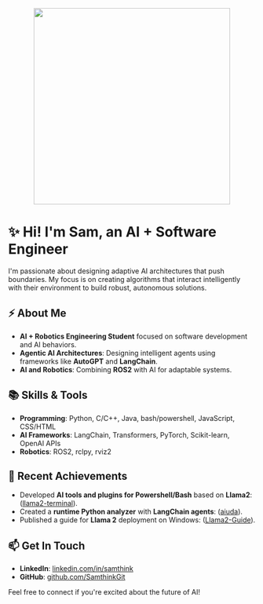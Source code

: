 <div align="center">
  <img src="https://github.com/user-attachments/assets/85934cbc-16bd-4e56-93fd-669e3a8efc34" height="400px">
</div>

# ✨ Hi! I'm Sam, an AI + Software Engineer

I'm passionate about designing adaptive AI architectures that push boundaries. My focus is on creating algorithms that interact intelligently with their environment to build robust, autonomous solutions.

## ⚡ About Me

- **AI + Robotics Engineering Student** focused on software development and AI behaviors.
- **Agentic AI Architectures**: Designing intelligent agents using frameworks like **AutoGPT** and **LangChain**.
- **AI and Robotics**: Combining **ROS2** with AI for adaptable systems.

## 📚 Skills & Tools
- **Programming**: Python, C/C++, Java, bash/powershell, JavaScript, CSS/HTML
- **AI Frameworks**: LangChain, Transformers, PyTorch, Scikit-learn, OpenAI APIs
- **Robotics**: ROS2, rclpy, rviz2

## 🌟 Recent Achievements
- Developed **AI tools and plugins for Powershell/Bash** based on **Llama2**: ([llama2-terminal](https://github.com/SamthinkGit/llama2-terminal)).
- Created a **runtime Python analyzer** with **LangChain agents**: ([aiuda](https://github.com/SamthinkGit/aiuda)).
- Published a guide for **Llama 2** deployment on Windows: ([Llama2-Guide](https://github.com/SamthinkGit/llama2-for-windows)).

## 📫 Get In Touch
- **LinkedIn**: [linkedin.com/in/samthink](https://www.linkedin.com/in/samthink/)
- **GitHub**: [github.com/SamthinkGit](https://github.com/SamthinkGit)

Feel free to connect if you're excited about the future of AI!
